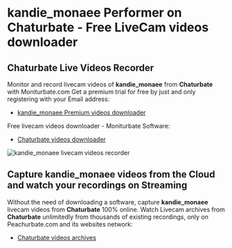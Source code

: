 # kandie_monaee Performer on Chaturbate - Free LiveCam videos downloader

## Chaturbate Live Videos Recorder

Monitor and record livecam videos of **kandie_monaee** from **Chaturbate** with Moniturbate.com
Get a premium trial for free by just and only registering with your Email address:
* [kandie_monaee Premium videos downloader](https://moniturbate.com/request-demo-licence-key.html)

Free livecam videos downloader - Moniturbate Software:
* [Chaturbate videos downloader](https://moniturbate.com/moniturbate-download-software.html)

![kandie_monaee livecam videos recorder](https://peachurnet.com/templates/moniturbate-software.png)


## Capture kandie_monaee videos from the Cloud and watch your recordings on Streaming

Without the need of downloading a software, capture **kandie_monaee** livecam videos from **Chaturbate** 100% online.
Watch Livecam archives from **Chaturbate** unlimitedly from thousands of existing recordings, only on Peachurbate.com and its websites network:
* [Chaturbate videos archives](https://peachurnet.com/)